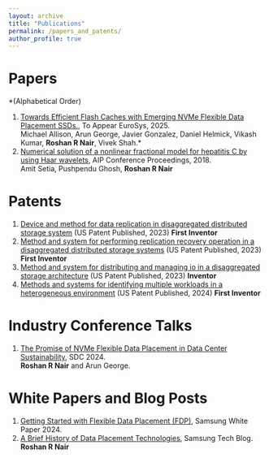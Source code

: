 ```yaml
---
layout: archive
title: "Publications"
permalink: /papers_and_patents/
author_profile: true
---
```


Papers
====
*(Alphabetical Order)

1. [Towards Efficient Flash Caches with Emerging NVMe Flexible Data Placement SSDs.](https://arxiv.org/pdf/2503.11665), To Appear EuroSys, 2025.
   <br>Michael Allison, Arun George, Javier Gonzalez, Daniel Helmick, Vikash Kumar, **Roshan R Nair**, Vivek Shah.*
3. [Numerical solution of a nonlinear fractional model for hepatitis C by using Haar wavelets](https://pubs.aip.org/aip/acp/article-abstract/1975/1/030005/1020894/Numerical-solution-of-a-nonlinear-fractional-model), AIP Conference Proceedings, 2018.
    <br>Amit Setia, Pushpendu Ghosh, **Roshan R Nair**

Patents
====
1. [Device and method for data replication in disaggregated distributed storage system](https://patents.google.com/patent/US20230205445A1/) (US Patent Published, 2023) **First Inventor**
2. [Method and system for performing replication recovery operation in a disaggregated distributed storage systems](https://patents.google.com/patent/US20230205634A1/) (US Patent Published, 2023) **First Inventor**
3. [Method and system for distributing and managing io in a disaggregated storage architecture](https://patents.google.com/patent/US20230205424A1/) (US Patent Published, 2023) **Inventor**
4. [Methods and systems for identifying multiple workloads in a heterogeneous environment](https://patents.google.com/patent/US20240028419A1/) (US Patent Published, 2024) **First Inventor**


Industry Conference Talks
====
1. [The Promise of NVMe Flexible Data Placement in Data Center Sustainability](https://www.sniadeveloper.org/events/agenda/session/698), SDC 2024.
   <br> **Roshan R Nair** and Arun George.

White Papers and Blog Posts
====
1. [Getting Started with Flexible Data Placement (FDP)](https://download.semiconductor.samsung.com/resources/white-paper/getting-started-with-fdp-v4.pdf), Samsung White Paper 2024.
2. [A Brief History of Data Placement Technologies](https://semiconductor.samsung.com/news-events/tech-blog/a-brief-history-of-data-placement-technologies/), Samsung Tech Blog.
   <br> **Roshan R Nair**
